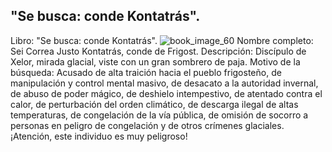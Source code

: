 ## "Se busca: conde Kontatrás".
Libro: "Se busca: conde Kontatrás".
![book_image_60](https://media.discordapp.net/attachments/1105643336989159555/1105648177899634779/60.jpg)
Nombre completo:
Sei Correa Justo Kontatrás, conde de Frigost.
Descripción:
Discípulo de Xelor, mirada glacial, viste con un gran sombrero de paja.
Motivo de la búsqueda:
Acusado de alta traición hacia el pueblo frigosteño, de manipulación y control mental masivo, de desacato a la autoridad invernal, de abuso de poder mágico, de deshielo intempestivo, de atentado contra el calor, de perturbación del orden climático, de descarga ilegal de altas temperaturas, de congelación de la vía pública, de omisión de socorro a personas en peligro de congelación y de otros crímenes glaciales.
¡Atención, este individuo es muy peligroso!